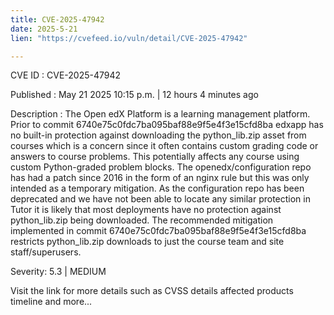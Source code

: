 ```yaml
---
title: CVE-2025-47942
date: 2025-5-21
lien: "https://cvefeed.io/vuln/detail/CVE-2025-47942"

---
```


CVE ID : CVE-2025-47942

Published :  May 21
2025
10:15 p.m. | 12 hours
4 minutes ago

Description : The Open edX Platform is a learning management platform. Prior to commit 6740e75c0fdc7ba095baf88e9f5e4f3e15cfd8ba
edxapp has no built-in protection against downloading the python_lib.zip asset from courses
which is a concern since it often contains custom grading code or answers to course problems. This potentially affects any course using custom Python-graded problem blocks. The openedx/configuration repo has had a patch since 2016 in the form of an nginx rule
but this was only intended as a temporary mitigation. As the configuration repo has been deprecated and we have not been able to locate any similar protection in Tutor
it is likely that most deployments have no protection against python_lib.zip being downloaded. The recommended mitigation
implemented in commit 6740e75c0fdc7ba095baf88e9f5e4f3e15cfd8ba
restricts python_lib.zip downloads to just the course team and site staff/superusers.

Severity: 5.3 | MEDIUM

Visit the link for more details
such as CVSS details
affected products
timeline
and more...
